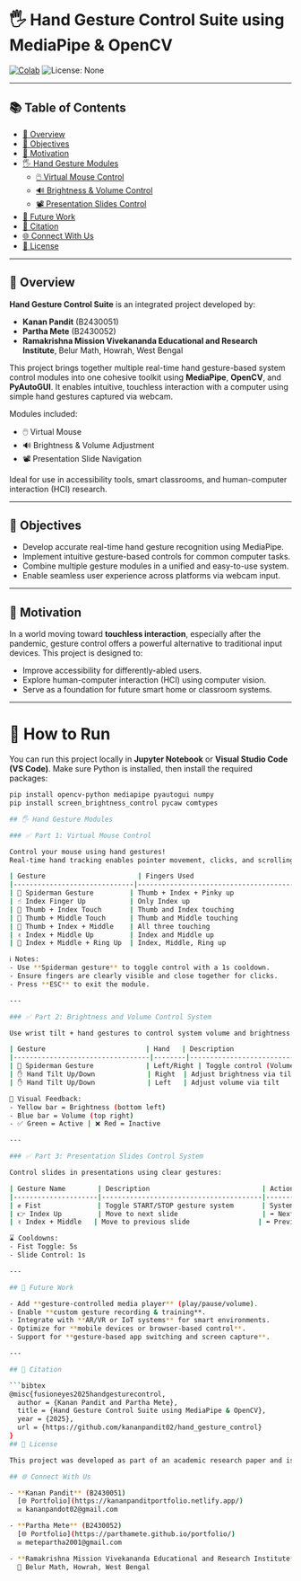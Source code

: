 # 🖐️ Hand Gesture Control Suite using MediaPipe & OpenCV

[![Colab](https://img.shields.io/badge/Google%20Colab-%23000000.svg?logo=googlecolab&logoColor=white)](https://colab.research.google.com/drive/1Y4Mc3SkkGYlL9fyfsZeUveqfEqUZ8j_3?usp=drive_open)
![License: None](https://img.shields.io/badge/License-None-lightgrey)

---

## 📚 Table of Contents

- [📖 Overview](#-overview)  
- [🎯 Objectives](#-objectives)  
- [🧠 Motivation](#-motivation)  
- [🖐️ Hand Gesture Modules](#-hand-gesture-modules)  
  - [🖱️ Virtual Mouse Control](#️-part-1-virtual-mouse-control)  
  - [🔊 Brightness & Volume Control](#-part-2-brightness-and-volume-control-system)  
  - [📽️ Presentation Slides Control](#️-part-3-presentation-slides-control-system)  
- [🔮 Future Work](#-future-work)  
- [📢 Citation](#-citation)  
- [🌐 Connect With Us](#-connect-with-us)  
- [📄 License](#-license)

---

## 📖 Overview

**Hand Gesture Control Suite** is an integrated project developed by:

- **Kanan Pandit** (B2430051)  
- **Partha Mete** (B2430052)  
- **Ramakrishna Mission Vivekananda Educational and Research Institute**, Belur Math, Howrah, West Bengal

This project brings together multiple real-time hand gesture-based system control modules into one cohesive toolkit using **MediaPipe**, **OpenCV**, and **PyAutoGUI**. It enables intuitive, touchless interaction with a computer using simple hand gestures captured via webcam.

Modules included:
- 🖱️ Virtual Mouse  
- 🔊 Brightness & Volume Adjustment  
- 📽️ Presentation Slide Navigation  

Ideal for use in accessibility tools, smart classrooms, and human-computer interaction (HCI) research.

---

## 🎯 Objectives

- Develop accurate real-time hand gesture recognition using MediaPipe.
- Implement intuitive gesture-based controls for common computer tasks.
- Combine multiple gesture modules in a unified and easy-to-use system.
- Enable seamless user experience across platforms via webcam input.

---

## 🧠 Motivation

In a world moving toward **touchless interaction**, especially after the pandemic, gesture control offers a powerful alternative to traditional input devices. This project is designed to:
- Improve accessibility for differently-abled users.
- Explore human-computer interaction (HCI) using computer vision.
- Serve as a foundation for future smart home or classroom systems.

---



# 🚀 How to Run

You can run this project locally in **Jupyter Notebook** or **Visual Studio Code (VS Code)**.
Make sure Python is installed, then install the required packages:

```bash
pip install opencv-python mediapipe pyautogui numpy
pip install screen_brightness_control pycaw comtypes

## 🖐️ Hand Gesture Modules

### ✅ Part 1: Virtual Mouse Control

Control your mouse using hand gestures!  
Real-time hand tracking enables pointer movement, clicks, and scrolling:

| Gesture                       | Fingers Used                                | Description                       | Action               |
|------------------------------|---------------------------------------------|-----------------------------------|----------------------|
| 🤘 Spiderman Gesture         | Thumb + Index + Pinky up                    | Toggle mouse control              | 🖱️ Enable/Disable    |
| ☝️ Index Finger Up           | Only Index up                               | Cursor movement                   | 🖱️ Move cursor       |
| 🤏 Thumb + Index Touch       | Thumb and Index touching                    | Left Click                        | 🖱️ Click             |
| 🤏 Thumb + Middle Touch      | Thumb and Middle touching                   | Right Click                       | 🖱️ Right-click       |
| 🤏 Thumb + Index + Middle    | All three touching                          | Double Click                      | 🖱️ Double-click      |
| ✌️ Index + Middle Up         | Index and Middle up                         | Scroll Up                         | ⬆️ Scroll up         |
| 🖖 Index + Middle + Ring Up  | Index, Middle, Ring up                      | Scroll Down                       | ⬇️ Scroll down       |

ℹ️ Notes:
- Use **Spiderman gesture** to toggle control with a 1s cooldown.
- Ensure fingers are clearly visible and close together for clicks.
- Press **ESC** to exit the module.

---

### ✅ Part 2: Brightness and Volume Control System

Use wrist tilt + hand gestures to control system volume and brightness:

| Gesture                         | Hand   | Description                              | Action                            |
|----------------------------------|--------|------------------------------------------|-----------------------------------|
| 🤘 Spiderman Gesture             | Left/Right | Toggle control (Volume / Brightness)   | Enable control                    |
| ✋ Hand Tilt Up/Down             | Right  | Adjust brightness via tilt               | Brightness +/−                    |
| ✋ Hand Tilt Up/Down             | Left   | Adjust volume via tilt                   | Volume +/−                        |

🔎 Visual Feedback:
- Yellow bar = Brightness (bottom left)
- Blue bar = Volume (top right)
- ✅ Green = Active | ❌ Red = Inactive

---

### ✅ Part 3: Presentation Slides Control System

Control slides in presentations using clear gestures:

| Gesture Name        | Description                            | Action             | When It Works                      |
|---------------------|----------------------------------------|--------------------|------------------------------------|
| ✊ Fist              | Toggle START/STOP gesture system       | System ON/OFF      | Single hand + 5s cooldown          |
| 👉 Index Up         | Move to next slide                     | ➡️ Next Slide      | When system is STARTED             |
| ✌️ Index + Middle   | Move to previous slide                 | ⬅️ Previous Slide  | When system is STARTED             |

⌛ Cooldowns:
- Fist Toggle: 5s  
- Slide Control: 1s

---

## 🔮 Future Work

- Add **gesture-controlled media player** (play/pause/volume).
- Enable **custom gesture recording & training**.
- Integrate with **AR/VR or IoT systems** for smart environments.
- Optimize for **mobile devices or browser-based control**.
- Support for **gesture-based app switching and screen capture**.

---

## 📢 Citation

```bibtex
@misc{fusioneyes2025handgesturecontrol,
  author = {Kanan Pandit and Partha Mete},
  title = {Hand Gesture Control Suite using MediaPipe & OpenCV},
  year = {2025},
  url = {https://github.com/kananpandit02/hand_gesture_control}
}
## 📄 License

This project was developed as part of an academic research paper and is **not licensed for public use or redistribution**.

## 🌐 Connect With Us

- **Kanan Pandit** (B2430051)  
  [🌐 Portfolio](https://kananpanditportfolio.netlify.app/)  
  ✉️ kananpandot02@gmail.com  

- **Partha Mete** (B2430052)  
  [🌐 Portfolio](https://parthamete.github.io/portfolio/)  
  ✉️ metepartha2001@gmail.com  

- **Ramakrishna Mission Vivekananda Educational and Research Institute**  
  📍 Belur Math, Howrah, West Bengal


